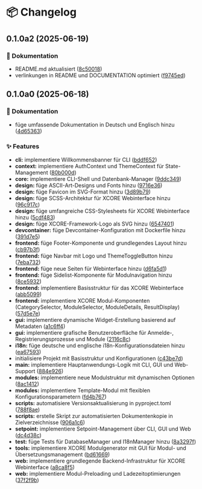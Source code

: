 # 📦 Changelog


## 0.1.0a2 (2025-06-19)


### 📝 Dokumentation

* README.md aktualisiert ([8c50018](https://github.com/x404bjrn/XCORE/commit/8c500187b66eb3122b3b0193a8e903b6f270c766))
* verlinkungen in README und DOCUMENTATION optimiert ([f9745ed](https://github.com/x404bjrn/XCORE/commit/f9745edd7e74c297327346a8cf5a9df2f245a076))

## 0.1.0a0 (2025-06-18)


### 📝 Dokumentation

* füge umfassende Dokumentation in Deutsch und Englisch hinzu ([4d65363](https://github.com/x404bjrn/XCORE/commit/4d6536322b7c7b2cc1f0317c4a0aacbde4de4315))


### ✨ Features

* **cli:** implementiere Willkommensbanner für CLI ([bddf652](https://github.com/x404bjrn/XCORE/commit/bddf652858f9a73105f732f2a25f878db936a7d0))
* **context:** implementiere AuthContext und ThemeContext für State-Management ([80b000d](https://github.com/x404bjrn/XCORE/commit/80b000dd14256550cee65acfa019c9998e440377))
* **core:** implementiere CLI-Shell und Datenbank-Manager ([9ddc349](https://github.com/x404bjrn/XCORE/commit/9ddc3495f33774f70e600a3e6bbeccbef0bd4725))
* **design:** füge ASCII-Art-Designs und Fonts hinzu ([9716e36](https://github.com/x404bjrn/XCORE/commit/9716e362e239d60b68407468082eda0b740ef3b4))
* **design:** füge Favicon im SVG-Format hinzu ([3d89b79](https://github.com/x404bjrn/XCORE/commit/3d89b796886bf35165ed9014d9b38947f485948b))
* **design:** füge SCSS-Architektur für XCORE Webinterface hinzu ([96c917c](https://github.com/x404bjrn/XCORE/commit/96c917cd2d27274ff089a1abd27f846492079a48))
* **design:** füge umfangreiche CSS-Stylesheets für XCORE Webinterface hinzu ([5cdf483](https://github.com/x404bjrn/XCORE/commit/5cdf48336adf5b62b96906d37153bf4a6aac50c0))
* **design:** füge XCORE-Framework-Logo als SVG hinzu ([6547401](https://github.com/x404bjrn/XCORE/commit/654740149eb7c10b17b86fce1b6b4c3f9f528c98))
* **devcontainer:** füge Devcontainer-Konfiguration mit Dockerfile hinzu ([391d7e5](https://github.com/x404bjrn/XCORE/commit/391d7e5c907b8aa5a7c5e2d208c8656ed38d3c10))
* **frontend:** füge Footer-Komponente und grundlegendes Layout hinzu ([cb97b3f](https://github.com/x404bjrn/XCORE/commit/cb97b3f95cfc8f92558614504d4b313d8e2c45aa))
* **frontend:** füge Navbar mit Logo und ThemeToggleButton hinzu ([7eba732](https://github.com/x404bjrn/XCORE/commit/7eba7325da464cf907bca078cf4eaa3ef3cb8c5b))
* **frontend:** füge neue Seiten für Webinterface hinzu ([d6fa5d1](https://github.com/x404bjrn/XCORE/commit/d6fa5d12a79aa77008d004c7ac1f93973462d472))
* **frontend:** füge Sidelist-Komponente für Modulnavigation hinzu ([8ce5932](https://github.com/x404bjrn/XCORE/commit/8ce5932175a6ca923d629760f91c4264e89e887a))
* **frontend:** implementiere Basisstruktur für das XCORE Webinterface ([abb5099](https://github.com/x404bjrn/XCORE/commit/abb50999a2c1ced552bed656bd35232d65223f3c))
* **frontend:** implementiere XCORE Modul-Komponenten (CategorySelector, ModuleSelector, ModuleDetails, ResultDisplay) ([57d5e7e](https://github.com/x404bjrn/XCORE/commit/57d5e7e3e6ce0d887841610d18d1d7eae49ab7b8))
* **gui:** implementiere dynamische Widget-Erstellung basierend auf Metadaten ([a1c6ff4](https://github.com/x404bjrn/XCORE/commit/a1c6ff496b5d3e0a71394a08720cde515e3b6c1e))
* **gui:** implementiere grafische Benutzeroberfläche für Anmelde-, Registrierungsprozesse und Module ([2116c8c](https://github.com/x404bjrn/XCORE/commit/2116c8c0b8458c90dfed719390bb1937a2540267))
* **i18n:** füge deutsche und englische i18n-Konfigurationsdateien hinzu ([ea67593](https://github.com/x404bjrn/XCORE/commit/ea67593ef81398b2fd3592cf93cadd694fa2dd02))
* initialisiere Projekt mit Basisstruktur und Konfigurationen ([c43be7d](https://github.com/x404bjrn/XCORE/commit/c43be7d458c68e4364a09fc75058800c4b45327d))
* **main:** implementiere Hauptanwendungs-Logik mit CLI, GUI und Web-Support ([884e926](https://github.com/x404bjrn/XCORE/commit/884e9264f08a00ff3660d4bd988e0c1db79192d5))
* **modules:** implementiere neue Modulstruktur mit dynamischen Optionen ([8ac1412](https://github.com/x404bjrn/XCORE/commit/8ac141268594d83ad4a20232e4abbd3110f89e5e))
* **modules:** implementiere Template-Modul mit flexiblen Konfigurationsparametern ([fd4b767](https://github.com/x404bjrn/XCORE/commit/fd4b767aa3d122d663a7c85470b18f485603c9f8))
* **scripts:** automatisiere Versionsaktualisierung in pyproject.toml ([788f8ae](https://github.com/x404bjrn/XCORE/commit/788f8aeb90a769baf344fed7b169663558fa9b17))
* **scripts:** erstelle Skript zur automatisierten Dokumentenkopie in Zielverzeichnisse ([906a1c6](https://github.com/x404bjrn/XCORE/commit/906a1c611a2260218748a46fde98aa7f877b3d72))
* **setpoint:** implementiere Setpoint-Management über CLI, GUI und Web ([dc4d38c](https://github.com/x404bjrn/XCORE/commit/dc4d38cafee6ac95feea1bccd9d55d1455e4b361))
* **test:** füge Tests für DatabaseManager und I18nManager hinzu ([8a3297f](https://github.com/x404bjrn/XCORE/commit/8a3297f3830a1a3186a61fd1f230f960c181bd47))
* **tools:** implementiere XCORE Modulgenerator mit GUI für Modul- und Übersetzungsmanagement ([bd61669](https://github.com/x404bjrn/XCORE/commit/bd6166927bd2af84837dd14589c54d0f435436c3))
* **web:** implementiere grundlegende Backend-Infrastruktur für XCORE Webinterface ([a8ca8f5](https://github.com/x404bjrn/XCORE/commit/a8ca8f52f205962d74c81f7d99366496001261df))
* **web:** implementiere Modul-Preloading und Ladezeitoptimierungen ([37f2f9b](https://github.com/x404bjrn/XCORE/commit/37f2f9b239d0070ec7349148149fdef3db6f47e1))
